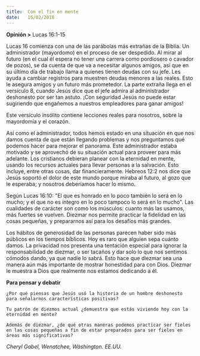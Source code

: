 ```yaml
---
title:  Con el fin en mente
date:   15/02/2018
---
```


**Opinión >** Lucas 16:1-15

Lucas 16 comienza con una de las parábolas más extrañas de la Biblia. Un administrador (mayordomo) en el proceso de ser despedido. Al mirar al futuro (en el cual él espera no tener una carrera como pordiosero o cavador de pozos), se da cuenta de que va a necesitar algunos amigos, así que en su último día de trabajo llama a quienes tienen deudas con su jefe. Les ayuda a cambiar registros para muestren deudas menores a las reales. Esto le asegura amigos y un futuro más prometedor. La parte extraña llega en el versículo 8, cuando Jesús dice que el jefe admira al administrador deshonesto por ser tan astuto. ¡Con seguridad Jesús no puede estar sugiriendo que engañemos a nuestros empleadores para ganar amigos! 

Este versículo insólito contiene lecciones reales para nosotros, sobre la mayordomía y el corazón.

Así como el administrador, todos hemos estado en una situación en que nos damos cuenta de que están llegando problemas y nos preguntamos qué podemos hacer para mejorar el panorama. Este administrador estaba motivado y se aprovechó de su situación actual para proveer para más adelante. Los cristianos debieran planear con la eternidad en mente, usando los recursos actuales para llevar personas a la salvación. Esto incluye, entre otras cosas, dar financieramente. Hebreos 12:2 nos dice que Jesús soportó el dolor de este mundo porque miraba al futuro, al gozo que le esperaba; y nosotros deberíamos hacer lo mismo. 

Según Lucas 16:10: "El que es honrado en lo poco también lo será en lo mucho; y el que no es íntegro en lo poco tampoco lo será en lo mucho". Las cualidades de carácter son como los músculos: cuanto más las usamos, más fuertes se vuelven. Diezmar nos permite practicar la fidelidad en las cosas pequeñas, y prepararnos así para los desafíos más grandes. 

Los hábitos de generosidad de las personas parecen haber sido más públicos en los tiempos bíblicos. Hoy es raro que alguien sepa cuánto damos. La privacidad nos presenta una tentación especial para ignorar la responsabilidad de diezmar, o ser tacaños y dar solo lo que nos sentimos cómodos dando, ya que nadie lo sabrá. Esto hace que diezmar sea una manera aún más importante de mostrar honestidad para con Dios. Diezmar le muestra a Dios que realmente nos estamos dedicando a él. 

**Para pensar y debatir**

`¿Por qué piensas que Jesús usó la historia de un hombre deshonesto para señalarnos características positivas?`

`Tu patrón de diezmos actual ¿demuestra que estás viviendo hoy con la eternidad en mente?`
 
`Además de diezmar, ¿de qué otras maneras podemos practicar ser fieles en las cosas pequeñas a fin de estar preparados para ser fieles en áreas más significativas?`
 
_Cheryl Gabel, Wenatchee, Wàshington. EE.UU._